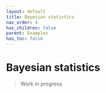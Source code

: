 ```yaml
---
layout: default
title: Bayesian statistics
nav_order: 4
has_children: false
parent: Examples
has_toc: false
---
```

# Bayesian statistics

> Work in progress




<!-- Generated with mdsplit: https://github.com/alandefreitas/mdsplit -->
